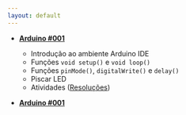 ```yaml
---
layout: default
---
```


<div class="posts">

* [**Arduino #001**](https://github.com/italohdc/arduino-101/blob/master/Arduino-001.md)
  * Introdução ao ambiente Arduino IDE
  * Funções ``void setup()`` e ``void loop()``
  * Funções ``pinMode()``, ``digitalWrite()`` e ``delay()``
  * Piscar LED
  * Atividades ([Resoluções](https://github.com/italohdc/arduino-101/tree/master/Atividades/Arduino-001))

* [**Arduino #001**](https://italohdc.github.io/arduino-101/arduino-001/)
</div>
